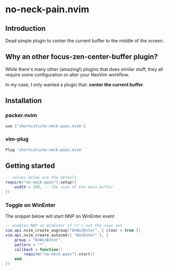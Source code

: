 # no-neck-pain.nvim

## Introduction

Dead simple plugin to center the current buffer to the middle of the screen.

## Why an other focus-zen-center-buffer plugin?

While there's many other (amazing!) plugins that does similar stuff, they all require some configuration or alter your NeoVim workflow.

In my case, I only wanted a plugin that: **center the current buffer**.

## Installation

### packer.nvim

```lua
use {'shortcuts/no-neck-pain.nvim'}
```

### vim-plug

```lua
Plug 'shortcuts/no-neck-pain.nvim'
```

## Getting started

```lua
-- values below are the default
require("no-neck-pain").setup({
    width = 100, -- the size of the main buffer
})
```

### Toggle on WinEnter

The snippet below will start NNP on WinEnter event

```lua
-- enables NNP on WinEnter if it's not the case yet
vim.api.nvim_create_augroup("OnWinEnter", { clear = true })
vim.api.nvim_create_autocmd({ "WinEnter" }, {
	group = "OnWinEnter",
	pattern = "*",
	callback = function()
        require("no-neck-pain").start()
	end,
})
```

